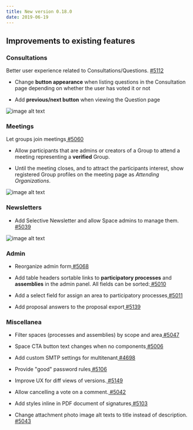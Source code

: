 ```yaml
---
title: New version 0.18.0
date: 2019-06-19
---
```


## Improvements to existing features

### **Consultations**

Better user experience related to Consultations/Questions. [#5112](https://github.com/decidim/decidim/pull/5112)

* Change **button appearance** when listing questions in the Consultation page depending on whether the user has voted it or not

* Add **previous/next button** when viewing the Question page

![image alt text](/blog/images/release-0.18.0-image_0.png)

### **Meetings**

Let groups join meetings[ #5060](https://github.com/decidim/decidim/pull/5060)

* Allow participants that are admins or creators of a Group to attend a meeting representing a **verified** Group.

* Until the meeting closes, and to attract the participants interest, show registered Group profiles on the meeting page as *Attending Organizations*.

![image alt text](/blog/images/release-0.18.0-image_1.gif)

### **Newsletters**

* Add Selective Newsletter and allow Space admins to manage them.[ #5039](https://github.com/decidim/decidim/pull/5039)

![image alt text](/blog/images/release-0.18.0-image_2.png)

### **Admin**

* Reorganize admin form[ #5068](https://github.com/decidim/decidim/pull/5068)

* Add table headers sortable links to **participatory processes** and **assemblies** in the admin panel. All fields can be sorted:[ #5010](https://github.com/decidim/decidim/pull/5010)

* Add a select field for assign an area to participatory processes[ #5011](https://github.com/decidim/decidim/pull/5011)

* Add proposal answers to the proposal export[ #5139](https://github.com/decidim/decidim/pull/5139)

### **Miscellanea**

* Filter spaces (processes and assemblies) by scope and area[ #5047](https://github.com/decidim/decidim/pull/5047)

* Space CTA button text changes when no components[ #5006](https://github.com/decidim/decidim/pull/5006)

* Add custom SMTP settings for multitenant[ #4698](https://github.com/decidim/decidim/pull/4698)

* Provide "good" password rules[ #5106](https://github.com/decidim/decidim/pull/5106)

* Improve UX for diff views of versions.[ #5149](https://github.com/decidim/decidim/pull/5149)

* Allow cancelling a vote on a comment.[ #5042](https://github.com/decidim/decidim/pull/5042)

* Add styles inline in PDF document of signatures[ #5103](https://github.com/decidim/decidim/pull/5103)

* Change attachment photo image alt texts to title instead of description.[ #5043](https://github.com/decidim/decidim/pull/5043)